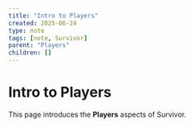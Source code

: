 ```yaml
---
title: "Intro to Players"
created: 2025-06-24
type: note
tags: [note, Survivor]
parent: "Players"
children: []
---
```


# Intro to Players

This page introduces the **Players** aspects of Survivor.
